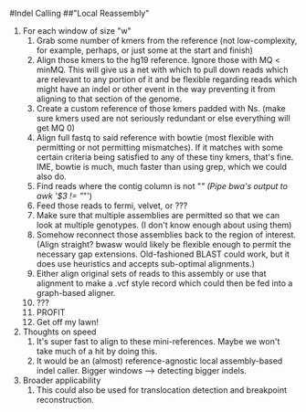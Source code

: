 #Indel Calling
##"Local Reassembly"
1. For each window of size "w"
    1. Grab some number of kmers from the reference (not low-complexity, for example, perhaps, or just some at the start and finish)
    2. Align those kmers to the hg19 reference. Ignore those with MQ < minMQ. This will give us a net with which to pull down reads which are relevant to any portion of it and be flexible regarding reads which might have an indel or other event in the way preventing it from aligning to that section of the genome.
    3. Create a custom reference of those kmers padded with Ns. (make sure kmers used are not seriously redundant or else everything will get MQ 0)
    4. Align full fastq to said reference with bowtie (most flexible with permitting or not permitting mismatches). If it matches with some certain criteria being satisfied to any of these tiny kmers, that's fine. IME, bowtie is much, much faster than using grep, which we could also do.
    5. Find reads where the contig column is not "*" (Pipe bwa's output to awk '$3 != "*"')
    6. Feed those reads to fermi, velvet, or ???
    7. Make sure that multiple assemblies are permitted so that we can look at multiple genotypes. (I don't know enough about using them)
    8. Somehow reconnect those assemblies back to the region of interest. (Align straight? bwasw would likely be flexible enough to permit the necessary gap extensions. Old-fashioned BLAST could work, but it does use heuristics and accepts sub-optimal alignments.)
    9. Either align original sets of reads to this assembly or use that alignment to make a .vcf style record which could then be fed into a graph-based aligner.
    10. ???
    11. PROFIT
    12. Get off my lawn!
2. Thoughts on speed
    1. It's super fast to align to these mini-references. Maybe we won't take much of a hit by doing this.
    2. It would be an (almost) reference-agnostic local assembly-based indel caller. Bigger windows --> detecting bigger indels.
3. Broader applicability
    1. This could also be used for translocation detection and breakpoint reconstruction.
